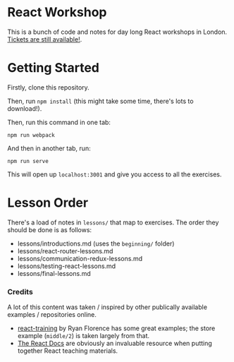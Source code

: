 # React Workshop
This is a bunch of code and notes for day long React workshops in London. [Tickets are still available!](http://javascriptplayground.com/blog/2016/02/react-workshops-london).

# Getting Started

Firstly, clone this repository.

Then, run `npm install` (this might take some time, there's lots to download!).

Then, run this command in one tab:

```
npm run webpack
```

And then in another tab, run:

```
npm run serve
```

This will open up `localhost:3001` and give you access to all the exercises.

# Lesson Order

There's a load of notes in `lessons/` that map to exercises. The order they should be done is as follows:

- lessons/introductions.md (uses the `beginning/` folder)
- lessons/react-router-lessons.md
- lessons/communication-redux-lessons.md
- lessons/testing-react-lessons.md
- lessons/final-lessons.md


### Credits

A lot of this content was taken / inspired by other publically available examples / repositories online.

- [react-training](https://github.com/ryanflorence/react-training) by Ryan Florence has some great examples; the store example (`middle/2`) is taken largely from that.
- [The React Docs](https://facebook.github.io/react/docs/getting-started.html) are obviously an invaluable resource when putting together React teaching materials.
